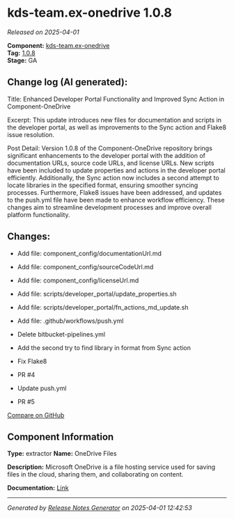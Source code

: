 #  kds-team.ex-onedrive 1.0.8

_Released on 2025-04-01_

**Component:** [kds-team.ex-onedrive](https://github.com/keboola/component-onedrive)  
**Tag:** [1.0.8](https://github.com/keboola/component-onedrive/releases/tag/1.0.8)  
**Stage:** GA


## Change log (AI generated):
Title: Enhanced Developer Portal Functionality and Improved Sync Action in Component-OneDrive

Excerpt: This update introduces new files for documentation and scripts in the developer portal, as well as improvements to the Sync action and Flake8 issue resolution.

Post Detail: Version 1.0.8 of the Component-OneDrive repository brings significant enhancements to the developer portal with the addition of documentation URLs, source code URLs, and license URLs. New scripts have been included to update properties and actions in the developer portal efficiently. Additionally, the Sync action now includes a second attempt to locate libraries in the specified format, ensuring smoother syncing processes. Furthermore, Flake8 issues have been addressed, and updates to the push.yml file have been made to enhance workflow efficiency. These changes aim to streamline development processes and improve overall platform functionality.



## Changes:



- Add file: component_config/documentationUrl.md 




- Add file: component_config/sourceCodeUrl.md 




- Add file: component_config/licenseUrl.md 




- Add file: scripts/developer_portal/update_properties.sh 




- Add file: scripts/developer_portal/fn_actions_md_update.sh 




- Add file: .github/workflows/push.yml 




- Delete bitbucket-pipelines.yml 








- Add the second try to find library in format from Sync action 




- Fix Flake8 




- PR #4 




- Update push.yml 




- PR #5 



[Compare on GitHub](https://github.com/keboola/component-onedrive/compare/1.0.7...1.0.8)



## Component Information
**Type:** extractor
**Name:** OneDrive Files

**Description:** Microsoft OneDrive is a file hosting service used for saving files in the cloud, sharing them, and collaborating on content.


**Documentation:** [Link](https://help.keboola.com/components/extractors/storage/onedrive-files/)



---
_Generated by [Release Notes Generator](https://github.com/keboola/release-notes-generator)
on 2025-04-01 12:42:53_